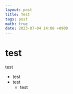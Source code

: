 ```yaml
---
layout: post
title: Test
tags: post
math: true
date: 2023-07-04 14:08 +0900
---
```

# test

test
- test
- test
  - test